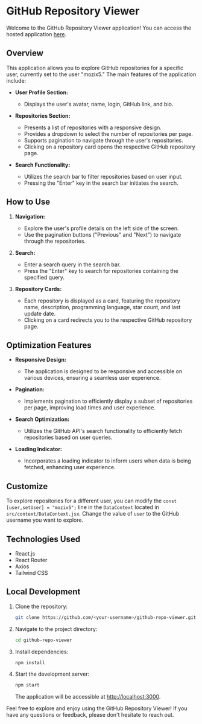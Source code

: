 # GitHub Repository Viewer

Welcome to the GitHub Repository Viewer application! You can access the hosted application [here](https://fyle-five.vercel.app/).

## Overview

This application allows you to explore GitHub repositories for a specific user, currently set to the user "mozix5." The main features of the application include:

- **User Profile Section:**
  - Displays the user's avatar, name, login, GitHub link, and bio.
  
- **Repositories Section:**
  - Presents a list of repositories with a responsive design.
  - Provides a dropdown to select the number of repositories per page.
  - Supports pagination to navigate through the user's repositories.
  - Clicking on a repository card opens the respective GitHub repository page.

- **Search Functionality:**
  - Utilizes the search bar to filter repositories based on user input.
  - Pressing the "Enter" key in the search bar initiates the search.

## How to Use

1. **Navigation:**
   - Explore the user's profile details on the left side of the screen.
   - Use the pagination buttons ("Previous" and "Next") to navigate through the repositories.

2. **Search:**
   - Enter a search query in the search bar.
   - Press the "Enter" key to search for repositories containing the specified query.

3. **Repository Cards:**
   - Each repository is displayed as a card, featuring the repository name, description, programming language, star count, and last update date.
   - Clicking on a card redirects you to the respective GitHub repository page.

## Optimization Features

- **Responsive Design:**
  - The application is designed to be responsive and accessible on various devices, ensuring a seamless user experience.

- **Pagination:**
  - Implements pagination to efficiently display a subset of repositories per page, improving load times and user experience.

- **Search Optimization:**
  - Utilizes the GitHub API's search functionality to efficiently fetch repositories based on user queries.

- **Loading Indicator:**
  - Incorporates a loading indicator to inform users when data is being fetched, enhancing user experience.

## Customize

To explore repositories for a different user, you can modify the `const [user,setUser] = "mozix5";` line in the `DataContext` located in `src/context/DataContext.jsx`. Change the value of `user` to the GitHub username you want to explore.

## Technologies Used

- React.js
- React Router
- Axios
- Tailwind CSS

## Local Development

1. Clone the repository:

   ```bash
   git clone https://github.com/<your-username>/github-repo-viewer.git
   ```

2. Navigate to the project directory:

   ```bash
   cd github-repo-viewer
   ```

3. Install dependencies:

   ```bash
   npm install
   ```

4. Start the development server:

   ```bash
   npm start
   ```

   The application will be accessible at [http://localhost:3000](http://localhost:3000).

Feel free to explore and enjoy using the GitHub Repository Viewer! If you have any questions or feedback, please don't hesitate to reach out.